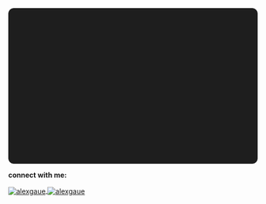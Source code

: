 <a href="https://github.com/alexgaue">
  <img align="center" src="./assets/badge.svg" />
</a>

<br>

**connect with me:**
<p align="left">
<a href="https://www.linkedin.com/in/alexander-aue/" target="_blank" rel="noopener noreferrer">
  <img align="center" src="https://raw.githubusercontent.com/rahuldkjain/github-profile-readme-generator/master/src/images/icons/Social/linked-in-alt.svg" alt="alexgaue" height="30" width="40" />
</a>
<a href="https://www.instagram.com/alex.aue/" target="_blank" rel="noopener noreferrer">
  <img align="center" src="https://raw.githubusercontent.com/rahuldkjain/github-profile-readme-generator/master/src/images/icons/Social/instagram.svg" alt="alexgaue" height="30" width="40" />
</a>
</p>
